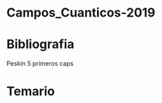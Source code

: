 # Campos_Cuanticos-2019

# Bibliografia
Peskin 5 primeros caps


# Temario

<!--stackedit_data:
eyJoaXN0b3J5IjpbLTE3MjE0MTI3ODNdfQ==
-->
